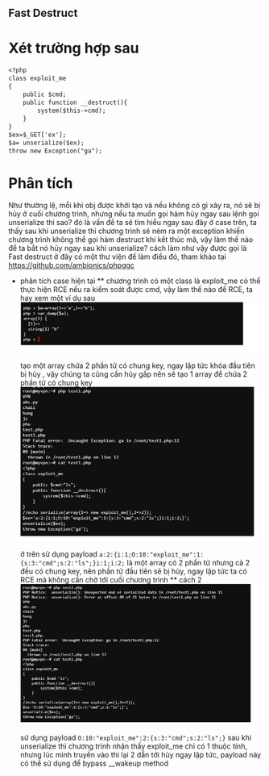 ## Fast Destruct
# Xét trường hợp sau
```
<?php
class exploit_me
{
    public $cmd;
    public function __destruct(){
        system($this->cmd);
    }
}
$ex=$_GET['ex'];
$a= unserialize($ex);
throw new Exception("ga");
```
# Phân tích
  Như thường lệ, mỗi khi obj được khởi tạo và nếu không có gì xảy ra, nó sẽ bị hủy ở cuối chương trình, nhưng nếu ta muốn gọi hàm hủy ngay sau lệnh gọi unserialize thì sao? 
  đó là vấn đề ta sẽ tìm hiểu ngay sau đây
  ở case trên, ta thấy sau khi unserialize thì chương trình sẽ ném ra một exception khiến chương trình không thể gọi hàm destruct khi kết thúc mã, vậy làm thế nào để ta bắt 
  nó hủy ngay sau khi unserialize? cách làm như vậy được gọi là Fast destruct 
  ở đây có một thư viện để làm điều đó, tham khảo tại
  https://github.com/ambionics/phpggc
  
 * phân tích case hiện tại
   ** chương trình có một class là exploit_me có thể thực hiện RCE nếu ra kiểm soát được cmd, vậy làm thế nào để RCE, ta hay xem một ví dụ sau
   ![Image of ex1](img/array.png)
   
   tạo một array chứa 2 phần tử có chung key, ngay lập tức khóa đầu tiên bị hủy , vậy chúng ta cũng cần hủy gấp nên sẽ tạo 1 array để chứa 2 phần tử có chung key
    ![Image of ex2](img/payload.png)
   
   ở trên sử dụng payload 
   `a:2:{i:1;O:10:"exploit_me":1:{s:3:"cmd";s:2:"ls";}i:1;i:2;`
   là một array có 2 phẩn tử nhưng cả 2 đều có chung key, nên phần tử đầu tiên sẽ bị hủy, ngay lập tức ta có RCE mà không cần chờ tới cuối chương trình
   ** cách 2
   ![Image of ex3](img/payload1.png)
   
   sử dụng payload 
   `O:10:"exploit_me":2:{s:3:"cmd";s:2:"ls";}`
   sau khi unserialize thì chương trình nhận thấy exploit_me chỉ có 1 thuộc tính, nhưng lúc mình truyền vào thì lại 2 dẫn tới hủy ngay lập tức, payload này có thể sử dụng để bypass __wakeup method
